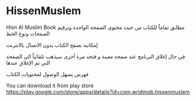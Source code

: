 # HissenMuslem
Hisn Al Muslim Book 
مطابق تماماً للكتاب من حيث محتوى الصفحة الواحدة وترقيم الصفحات ونوع الخط

إمكانية تصفح الكتاب بدون الاتصال بالانترنت

في حال إغلاق البرنامج عند صفحة معينة و فتحه مرة أخرى سيذهب تلقائياً الى الصفحة التي تم الإغلاق عندها

فهرس يسهل الوصول لمحتويات الكتاب

You can download it from play store https://play.google.com/store/apps/details?id=com.wridmob.hissenmuslem
